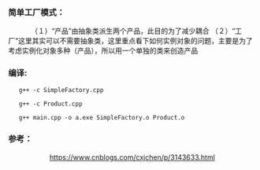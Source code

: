 
### 简单工厂模式：

　　　  （１）“产品”由抽象类派生两个产品，此目的为了减少耦合
       （２）“工厂”这里其实可以不需要抽象类，这里重点看下如何实例对象的问题，主要是为了考虑实例化对象多种（产品），所以用一个单独的类来创造产品
       
### 编译:

 
       g++ -c SimpleFactory.cpp

       g++ -c Product.cpp 

       g++ main.cpp -o a.exe SimpleFactory.o Product.o
 


### 参考：


　　　　　　https://www.cnblogs.com/cxjchen/p/3143633.html
